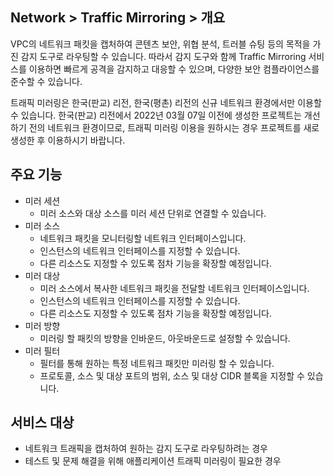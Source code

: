 ## Network > Traffic Mirroring > 개요

VPC의 네트워크 패킷을 캡처하여 콘텐츠 보안, 위협 분석, 트러블 슈팅 등의 목적을 가진 감지 도구로 라우팅할 수 있습니다. 
따라서 감지 도구와 함께 Traffic Mirroring 서비스를 이용하면 빠르게 공격을 감지하고 대응할 수 있으며, 다양한 보안 컴플라이언스를 준수할 수 있습니다.

트래픽 미러링은 한국(판교) 리전, 한국(평촌) 리전의 신규 네트워크 환경에서만 이용할 수 있습니다.
한국(판교) 리전에서 2022년 03월 07일 이전에 생성한 프로젝트는 개선하기 전의 네트워크 환경이므로, 트래픽 미러링 이용을 원하시는 경우 프로젝트를 새로 생성한 후 이용하시기 바랍니다. 

## 주요 기능
* 미러 세션
    * 미러 소스와 대상 소스를 미러 세션 단위로 연결할 수 있습니다. 
* 미러 소스
    * 네트워크 패킷을 모니터링할 네트워크 인터페이스입니다. 
    * 인스턴스의 네트워크 인터페이스를 지정할 수 있습니다.
    * 다른 리소스도 지정할 수 있도록 점차 기능을 확장할 예정입니다.  
* 미러 대상
    * 미러 소스에서 복사한 네트워크 패킷을 전달할 네트워크 인터페이스입니다. 
    * 인스턴스의 네트워크 인터페이스를 지정할 수 있습니다.
    * 다른 리소스도 지정할 수 있도록 점차 기능을 확장할 예정입니다. 
* 미러 방향 
    * 미러링 할 패킷의 방향을 인바운드, 아웃바운드로 설정할 수 있습니다. 
* 미러 필터 
    * 필터를 통해 원하는 특정 네트워크 패킷만 미러링 할 수 있습니다. 
    * 프로토콜, 소스 및 대상 포트의 범위, 소스 및 대상 CIDR 블록을 지정할 수 있습니다. 
  
## 서비스 대상
* 네트워크 트래픽을 캡처하여 원하는 감지 도구로 라우팅하려는 경우 
* 테스트 및 문제 해결을 위해 애플리케이션 트래픽 미러링이 필요한 경우
